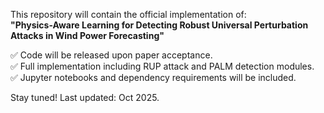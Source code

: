 This repository will contain the official implementation of:  
**"Physics-Aware Learning for Detecting Robust Universal Perturbation Attacks in Wind Power Forecasting"**

✅ Code will be released upon paper acceptance.  
✅ Full implementation including RUP attack and PALM detection modules.  
✅ Jupyter notebooks and dependency requirements will be included.

Stay tuned! Last updated: Oct 2025.
